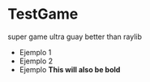 # TestGame
super game ultra guay better than raylib
 - Ejemplo 1
 - Ejemplo 2
 - Ejemplo
 __This will also be bold__